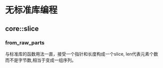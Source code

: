 # 无标准库编程

## core::slice

### from_raw_parts

与标准库的函数用法一直，接受一个指针和长度构成一个slice, len代表元素个数而不是字节数,相当于变成一组序列。


